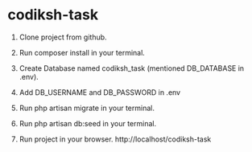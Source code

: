 # codiksh-task
 
1. Clone project from github.

2. Run composer install in your terminal.

3. Create Database named codiksh_task (mentioned DB_DATABASE in .env).

4. Add DB_USERNAME and DB_PASSWORD in .env 

5. Run php artisan migrate in your terminal.

6. Run php artisan db:seed in your terminal.

7. Run project in your browser.
   http://localhost/codiksh-task
 
